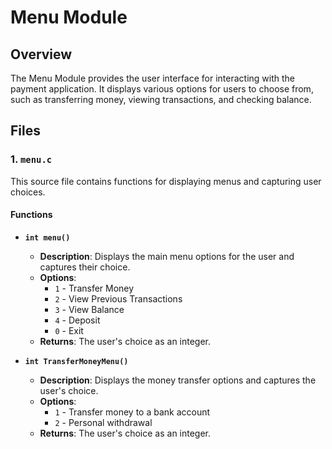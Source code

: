 # Menu Module

## Overview

The Menu Module provides the user interface for interacting with the payment application. It displays various options for users to choose from, such as transferring money, viewing transactions, and checking balance.

## Files

### 1. `menu.c`

This source file contains functions for displaying menus and capturing user choices.

#### Functions

- **`int menu()`**
  - **Description**: Displays the main menu options for the user and captures their choice.
  - **Options**:
    - `1` - Transfer Money
    - `2` - View Previous Transactions
    - `3` - View Balance
    - `4` - Deposit
    - `0` - Exit
  - **Returns**: The user's choice as an integer.

- **`int TransferMoneyMenu()`**
  - **Description**: Displays the money transfer options and captures the user's choice.
  - **Options**:
    - `1` - Transfer money to a bank account
    - `2` - Personal withdrawal
  - **Returns**: The user's choice as an integer.


